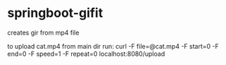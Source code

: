 # springboot-gifit
creates gir from mp4 file

to upload cat.mp4 from main dir run:
curl -F file=@cat.mp4 -F start=0 -F end=0 -F speed=1 -F repeat=0 localhost:8080/upload
